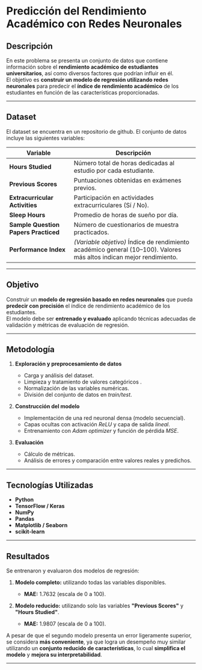 #  Predicción del Rendimiento Académico con Redes Neuronales

##  Descripción

En este problema se presenta un conjunto de datos que contiene información sobre el **rendimiento académico de estudiantes universitarios**, así como diversos factores que podrían influir en él.  
El objetivo es **construir un modelo de regresión utilizando redes neuronales** para predecir el **índice de rendimiento académico** de los estudiantes en función de las características proporcionadas.

---

##  Dataset

El dataset se encuentra en un repositorio de github.
El conjunto de datos incluye las siguientes variables:

| Variable | Descripción |
|-----------|-------------|
| **Hours Studied** | Número total de horas dedicadas al estudio por cada estudiante. |
| **Previous Scores** | Puntuaciones obtenidas en exámenes previos. |
| **Extracurricular Activities** | Participación en actividades extracurriculares (Sí / No). |
| **Sleep Hours** | Promedio de horas de sueño por día. |
| **Sample Question Papers Practiced** | Número de cuestionarios de muestra practicados. |
| **Performance Index** | *(Variable objetivo)* Índice de rendimiento académico general (10–100). Valores más altos indican mejor rendimiento. |

---

##  Objetivo

Construir un **modelo de regresión basado en redes neuronales** que pueda **predecir con precisión** el índice de rendimiento académico de los estudiantes.  
El modelo debe ser **entrenado y evaluado** aplicando técnicas adecuadas de validación y métricas de evaluación de regresión.

---

##  Metodología

1. **Exploración y preprocesamiento de datos**
   - Carga y análisis del dataset.
   - Limpieza y tratamiento de valores categóricos .
   - Normalización de las variables numéricas.
   - División del conjunto de datos en *train/test*.

2. **Construcción del modelo**
   - Implementación de una red neuronal densa (modelo secuencial).
   - Capas ocultas con activación *ReLU* y capa de salida *lineal*.
   - Entrenamiento con *Adam optimizer* y función de pérdida *MSE*.

3. **Evaluación**
   - Cálculo de métricas.
   - Análisis de errores y comparación entre valores reales y predichos.

---

##  Tecnologías Utilizadas

- **Python**
- **TensorFlow / Keras**
- **NumPy**
- **Pandas**
- **Matplotlib / Seaborn**
- **scikit-learn**

---

##  Resultados 

Se entrenaron y evaluaron dos modelos de regresión:

1. **Modelo completo:** utilizando todas las variables disponibles.  
   - **MAE:** 1.7632 (escala de 0 a 100).

2. **Modelo reducido:** utilizando solo las variables **"Previous Scores"** y **"Hours Studied"**.  
   - **MAE:** 1.9807 (escala de 0 a 100).
     
A pesar de que el segundo modelo presenta un error ligeramente superior, se considera **más conveniente**, ya que logra un desempeño muy similar utilizando un **conjunto reducido de características**, lo cual **simplifica el modelo** y **mejora su interpretabilidad**.

---
